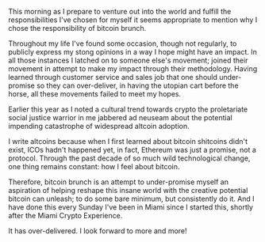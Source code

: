 This morning as I prepare to venture out into the world and fulfill the
responsibilities I\'ve chosen for myself it seems appropriate to mention
why I chose the responsibility of bitcoin brunch.

Throughout my life I\'ve found some occasion, though not regularly, to
publicly express my stong opinions in a way I hope might have an impact.
In all those instances I latched on to someone else\'s movement; joined
their movement in attempt to make my impact through their methodology.
Having learned through customer service and sales job that one should
under-promise so they can over-deliver, in having the utopian cart
before the horse, all these movements failed to meet my hopes.

Earlier this year as I noted a cultural trend towards crypto the
proletariate social justice warrior in me jabbered ad neuseam about the
potential impending catastrophe of widespread altcoin adoption.

I write altcoins because when I first learned about bitcoin shitcoins
didn\'t exist, ICOs hadn\'t happened yet, in fact, Ethereum was just a
promise, not a protocol. Through the past decade of so much wild
technological change, one thing remains constant: how I feel about
bitcoin.

Therefore, bitcoin brunch is an attempt to under-promise myself an
aspiration of helping reshape this insane world with the creative
potential bitcoin can unleash; to do some bare minimum, but consistently
do it. And I have done this every Sunday I\'ve been in Miami since I
started this, shortly after the Miami Crypto Experience.

It has over-delivered. I look forward to more and more!
